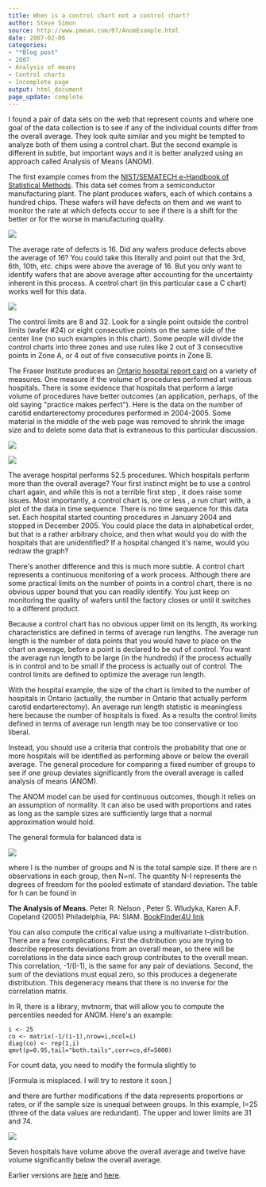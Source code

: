 ```yaml
---
title: When is a control chart not a control chart?
author: Steve Simon
source: http://www.pmean.com/07/AnomExample.html
date: 2007-02-06
categories:
- "*Blog post"
- 2007
- Analysis of means
- Control charts
- Incomplete page
output: html_document
page_update: complete
---
```


I found a pair of data sets on the web that represent counts and where one goal of the data collection is to see if any of the individual counts differ from the overall average. They look quite similar and you might be tempted to analyze both of them using a control chart. But the second example is different in subtle, but important ways and it is better analyzed using an approach called Analysis of Means (ANOM).

The first example comes from the [NIST/SEMATECH e-Handbook of Statistical Methods][nis1]. This data set comes from a semiconductor manufacturing plant. The plant produces wafers, each of which contains a hundred chips. These wafers will have defects on them and we want to monitor the rate at which defects occur to see if there is a shift for the better or for the worse in manufacturing quality.

![](http://www.pmean.com/new-images/07/AnomExample01.gif)

The average rate of defects is 16. Did any wafers produce defects above the average of 16? You could take this literally and point out that the 3rd, 6th, 10th, etc. chips were above the average of 16. But you only want to identify wafers that are above average after accounting for the uncertainty inherent in this process. A control chart (in this particular case a C chart) works well for this data.

![](http://www.pmean.com/new-images/07/AnomExample02.gif)

The control limits are 8 and 32. Look for a single point outside the control limits (wafer #24) or eight consecutive points on the same side of the center line (no such examples in this chart). Some people will divide the control charts into three zones and use rules like 2 out of 3 consecutive points in Zone A, or 4 out of five consecutive points in Zone B.

The Fraser Institute produces an [Ontario hospital report card][ont1] on a variety of measures. One measure if the volume of procedures performed at various hospitals. There is some evidence that hospitals that perform a large volume of procedures have better outcomes (an application, perhaps, of the old saying "practice makes perfect"). Here is the data on the number of carotid endarterectomy procedures performed in 2004-2005. Some material in the middle of the web page was removed to shrink the image size and to delete some data that is extraneous to this particular discussion.

![](http://www.pmean.com/new-images/07/AnomExample03.gif)

![](http://www.pmean.com/new-images/07/AnomExample04.gif)

The average hospital performs 52.5 procedures. Which hospitals perform more than the overall average? Your first instinct might be to use a control chart again, and while this is not a terrible first step , it does raise some issues. Most importantly, a control chart is, ore or less , a run chart with, a plot of the data in time sequence. There is no time sequence for this data set. Each hospital started counting procedures in January 2004 and stopped in December 2005. You could place the data in alphabetical order, but that is a rather arbitrary choice, and then what would you do with the hospitals that are unidentified? If a hospital changed it's name, would you redraw the graph?

There's another difference and this is much more subtle. A control chart represents a continuous monitoring of a work process. Although there are some practical limits on the number of points in a control chart, there is no obvious upper bound that you can readily identify. You just keep on monitoring the quality of wafers until the factory closes or until it switches to a different product.

Because a control chart has no obvious upper limit on its length, its working characteristics are defined in terms of average run lengths. The average run length is the number of data points that you would have to place on the chart on average, before a point is declared to be out of control. You want the average run length to be large (in the hundreds) if the process actually is in control and to be small if the process is actually out of control. The control limits are defined to optimize the average run length.

With the hospital example, the size of the chart is limited to the number of hospitals in Ontario (actually, the number in Ontario that actually perform carotid endarterectomy). An average run length statistic is meaningless here because the number of hospitals is fixed. As a results the control limits defined in terms of average run length may be too conservative or too liberal.

Instead, you should use a criteria that controls the probability that one or more hospitals will be identified as performing above or below the overall average. The general procedure for comparing a fixed number of groups to see if one group deviates significantly from the overall average is called analysis of means (ANOM).

The ANOM model can be used for continuous outcomes, though it relies on an assumption of normality. It can also be used with proportions and rates as long as the sample sizes are sufficiently large that a normal approximation would hold.

The general formula for balanced data is

![](http://www.pmean.com/new-images/07/AnomExample05.gif)

where I is the number of groups and N is the total sample size. If there are n observations in each group, then N=nI. The quantity N-I represents the degrees of freedom for the pooled estimate of standard deviation. The table for h can be found in
**The Analysis of Means.** Peter R. Nelson , Peter S. Wludyka, Karen A.F. Copeland (2005) Philadelphia, PA: SIAM. [BookFinder4U link][nel1]

You can also compute the critical value using a multivariate t-distribution. There are a few complications. First the distribution you are trying to describe represents deviations from an overall mean, so there will be correlations in the data since each group contributes to the overall mean. This correlation, -1/(I-1), is the same for any pair of deviations. Second, the sum of the deviations must equal zero, so this produces a degenerate distribution. This degeneracy means that there is no inverse for the correlation matrix.

In R, there is a library, mvtnorm, that will allow you to compute the percentiles needed for ANOM. Here's an example:

```
i <- 25
co <- matrix(-1/(i-1),nrow=i,ncol=i)
diag(co) <- rep(1,i)
qmvt(p=0.95,tail="both.tails",corr=co,df=5000)
```

For count data, you need to modify the formula slightly to

[Formula is misplaced. I will try to restore it soon.]

and there are further modifications if the data represents proportions or rates, or if the sample size is unequal between groups. In this example, I=25 (three of the data values are redundant). The upper and lower limits are 31 and 74.

![](http://www.pmean.com/new-images/07/AnomExample06.gif)

Seven hospitals have volume above the overall average and twelve have volume significantly below the overall average.

Earlier versions are [here][sim1] and [here][sim2].

[sim1]: http://www.pmean.com/07/AnomExample.html
[sim2]: http://new.pmean.com/anom-example/

[nel1]: http://www.bookfinder4u.com/detail/089871592X.html
[nis1]: http://www.itl.nist.gov/div898/handbook/index.htm
[ont1]: http://www.hospitalreportcards.ca/default.asp
